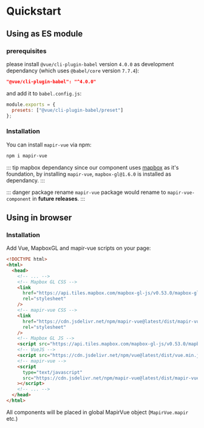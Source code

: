 # Quickstart

## Using as ES module

### prerequisites

please install `@vue/cli-plugin-babel` version `4.0.0` as development dependancy (which uses `@babel/core` version `7.7.4`):

```json
"@vue/cli-plugin-babel": "^4.0.0"
```

and add it to `babel.config.js`:

```js
module.exports = {
  presets: ["@vue/cli-plugin-babel/preset"]
};
```

### Installation

You can install `mapir-vue` via npm:

```bash
npm i mapir-vue
```

::: tip mapbox dependancy
since our component uses [mapbox](https://www.mapbox.com/) as it's foundation, by installing `mapir-vue`, `mapbox-gl@1.6.0` is installed as dependancy.
:::

::: danger package rename
`mapir-vue` package would rename to `mapir-vue-component` in **future releases**.
:::

## Using in browser

### Installation

Add Vue, MapboxGL and mapir-vue scripts on your page:

```html
<!DOCTYPE html>
<html>
  <head>
    <!-- ... -->
    <!-- Mapbox GL CSS -->
    <link
      href="https://api.tiles.mapbox.com/mapbox-gl-js/v0.53.0/mapbox-gl.css"
      rel="stylesheet"
    />
    <!-- mapir-vue CSS -->
    <link
      href="https://cdn.jsdelivr.net/npm/mapir-vue@latest/dist/mapir-vue.css"
      rel="stylesheet"
    />
    <!-- Mapbox GL JS -->
    <script src="https://api.tiles.mapbox.com/mapbox-gl-js/v0.53.0/mapbox-gl.js"></script>
    <!-- VueJS -->
    <script src="https://cdn.jsdelivr.net/npm/vue@latest/dist/vue.min.js"></script>
    <!-- mapir-vue -->
    <script
      type="text/javascript"
      src="https://cdn.jsdelivr.net/npm/mapir-vue@latest/dist/mapir-vue.min.js"
    ></script>
    <!-- ... -->
  </head>
</html>
```

All components will be placed in global MapirVue object (`MapirVue.mapir` etc.)
